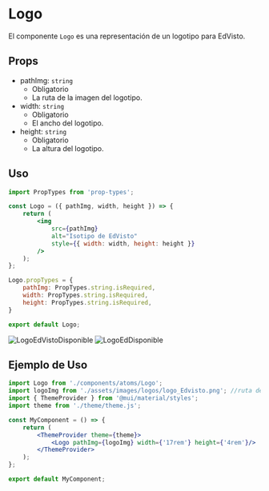 # Logo

El componente `Logo` es una representación de un logotipo para EdVisto.

## Props

- pathImg: `string`
    - Obligatorio
    - La ruta de la imagen del logotipo.
- width:  `string`
    - Obligatorio
    - El ancho del logotipo. 
- height: `string`
    - Obligatorio
    - La altura del logotipo.    

## Uso

```jsx
import PropTypes from 'prop-types';

const Logo = ({ pathImg, width, height }) => {
    return (
        <img
            src={pathImg}
            alt="Isotipo de EdVisto"
            style={{ width: width, height: height }}
        />
    );
};

Logo.propTypes = {
    pathImg: PropTypes.string.isRequired,
    width: PropTypes.string.isRequired,
    height: PropTypes.string.isRequired,
}

export default Logo;
```

![LogoEdVistoDisponible](../../../assets/images/doc/AvailableLogoEdVisto.png.png)
![LogoEdDisponible](../../../assets/images/doc/AvailableLogoED.png.png)

## Ejemplo de Uso

```jsx
import Logo from './components/atoms/Logo';
import logoImg from './assets/images/logos/logo_Edvisto.png'; //ruta de la imagen del logo
import { ThemeProvider } from '@mui/material/styles';
import theme from './theme/theme.js'; 

const MyComponent = () => {
    return (
        <ThemeProvider theme={theme}>
            <Logo pathImg={logoImg} width={'17rem'} height={'4rem'}/>
        </ThemeProvider>
    );
};

export default MyComponent;
```